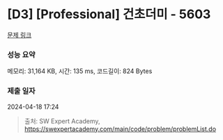 # [D3] [Professional] 건초더미 - 5603 

[문제 링크](https://swexpertacademy.com/main/code/problem/problemDetail.do?contestProbId=AWXGEbd6cjMDFAUo) 

### 성능 요약

메모리: 31,164 KB, 시간: 135 ms, 코드길이: 824 Bytes

### 제출 일자

2024-04-18 17:24



> 출처: SW Expert Academy, https://swexpertacademy.com/main/code/problem/problemList.do